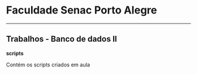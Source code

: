 <h1>Faculdade Senac Porto Alegre</h1>
<hr>
<h2>Trabalhos - Banco de dados II</h2>
<b>scripts</b>
<p>Contém os scripts criados em aula</p>